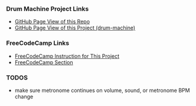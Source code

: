 ### Drum Machine Project Links

* [GitHub Page View of this Repo](https://trentspalmer.github.io/fcc-challenges)
* [GitHub Page View of this Project (drum-machine)](https://trentspalmer.github.io/fcc-challenges/drum-machine)

### FreeCodeCamp Links

* [FreeCodeCamp Instruction for This Project](https://www.freecodecamp.org/learn/front-end-libraries/front-end-libraries-projects/build-a-drum-machine)
* [FreeCodeCamp Section](https://www.freecodecamp.org/learn/front-end-libraries/front-end-libraries-projects)

### TODOS

* make sure metronome continues on volume, sound, or metronome BPM change
